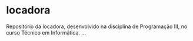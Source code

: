# locadora
Repositório da locadora, desenvolvido na disciplina de Programação III, no curso Técnico em Informática.
...
